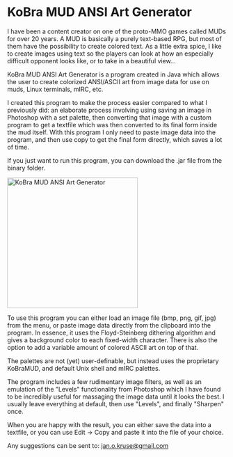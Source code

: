 # KoBra MUD ANSI Art Generator

I have been a content creator on one of the proto-MMO games called MUDs for over 20 years. A MUD is basically a purely text-based RPG, but most of them have the possibility to create colored text. As a little extra spice, I like to create images using text so the players can look at how an especially difficult opponent looks like, or to take in a beautiful view...

KoBra MUD ANSI Art Generator is a program created in Java which allows the user to create colorized ANSI/ASCII art from image data for use on muds, Linux terminals, mIRC, etc.

I created this program to make the process easier compared to what I previously did: an elaborate process involving using saving an image in Photoshop with a set palette, then converting that image with a custom program to get a textfile which was then converted to its final form inside the mud itself. With this program I only need to paste image data into the program, and then use copy to get the final form directly, which saves a lot of time.

If you just want to run this program, you can download the .jar file from the binary folder.

<img src="https://i.imgur.com/U0AZM7I.png" alt="KoBra MUD ANSI Art Generator" width="300"/>

To use this program you can either load an image file (bmp, png, gif, jpg) from the menu, or paste image data directly from the clipboard into the program. In essence, it uses the Floyd-Steinberg dithering algorithm and gives a background color to each fixed-width character. There is also the option to add a variable amount of colored ASCII art on top of that.

The palettes are not (yet) user-definable, but instead uses the proprietary KoBraMUD, and default Unix shell and mIRC palettes.

The program includes a few rudimentary image filters, as well as an emulation of the "Levels" functionality from Photoshop which I have found to be incredibly useful for massaging the image data until it looks the best. I usually leave everything at default, then use "Levels", and finally "Sharpen" once.

When you are happy with the result, you can either save the data into a textfile, or you can use Edit → Copy and paste it into the file of your choice.

Any suggestions can be sent to: jan.o.kruse@gmail.com
